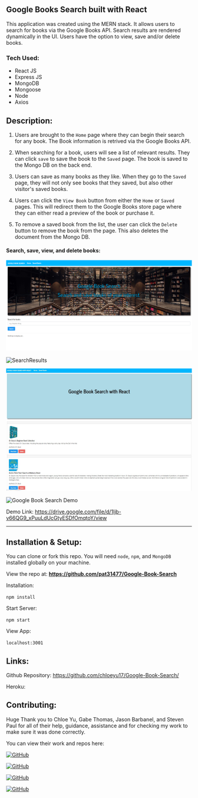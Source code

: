 ## Google Books Search built with React 

This application was created using the MERN stack. It allows users to search for books via the Google Books API. Search results are rendered dynamically in the UI. Users have the option to view, save and/or delete books.

### Tech Used:
 - React JS
 - Express JS
 - MongoDB
 - Mongoose
 - Node
 - Axios

## Description:

1. Users are brought to the `Home` page where they can begin their search for any book. The Book information is retrived via the Google Books API.

2. When searching for a book, users will see a list of relevant results. They can click `save` to save the book to the `Saved` page. The book is saved to the Mongo DB on the back end.

3. Users can save as many books as they like. When they go to the `Saved` page, they will not only see books that they saved, but also other visitor's saved books. 

4. Users can click the `View Book` button from either the `Home` or `Saved` pages. This will redirect them to the Google Books store page where they can either read a preview of the book or purchase it.

5. To remove a saved book from the list, the user can click the `Delete` button to remove the book from the page. This also deletes the document from the Mongo DB.

#### Search, save, view, and delete books:   

![FullScreenShot](client/src/utils/images/FullScreenShot.png "FullScreenShot")

![SearchResults](client/src/utils/images/SearchResults.jpg"SearchResults")

![SavedBooks](client/src/utils/images/SavedBooks.jpg "SavedBooks")

![Google Book Search Demo](client/src/utils/images/GoogleBookSearchDemo.gif "Google Book Search Demo")

Demo Link: https://drive.google.com/file/d/1ljb-v66QG9_xPuuLdUcGtyESDfOmqtoY/view

---

## Installation & Setup:


You can clone or fork this repo. You will need `node`, `npm`, and `MongoDB` installed globally on your machine.

View the repo at: <b><a href="https://github.com/pat31477/Google-Book-Search" target="_blank">https://github.com/pat31477/Google-Book-Search</a></b>

Installation:

`npm install`  

Start Server:

`npm start`  

View App:

`localhost:3001`  

## Links:

Github Repository: https://github.com/chloeyu17/Google-Book-Search/

Heroku: 



## Contributing:

Huge Thank you to Chloe Yu, Gabe Thomas, Jason Barbanel, and Steven Paul for all of their help, guidance, assistance and for checking my work to make sure it was done correctly. 

You can view their work and repos here:

  [![GitHub](https://img.shields.io/badge/Patrick%20Walker-Click%20Me!-blueviolet?style=plastic&logo=GitHub)](https://github.com/Pat31477)

  [![GitHub](https://img.shields.io/badge/Gabe%20Thomas-Click%20Me!-blueviolet?style=plastic&logo=GitHub)](https://github.com/samohtebag)

  [![GitHub](https://img.shields.io/badge/Jason%20Barbanel-Click%20Me!-blueviolet?style=plastic&logo=GitHub)](https://github.com/Jbarbss)

  [![GitHub](https://img.shields.io/badge/Steven%20Paul-Click%20Me!-blueviolet?style=plastic&logo=GitHub)](https://github.com/etown285)
